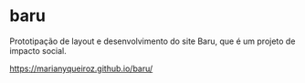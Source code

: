 # baru

Prototipação de layout e desenvolvimento do site Baru, que é um projeto de impacto social.

https://marianyqueiroz.github.io/baru/
